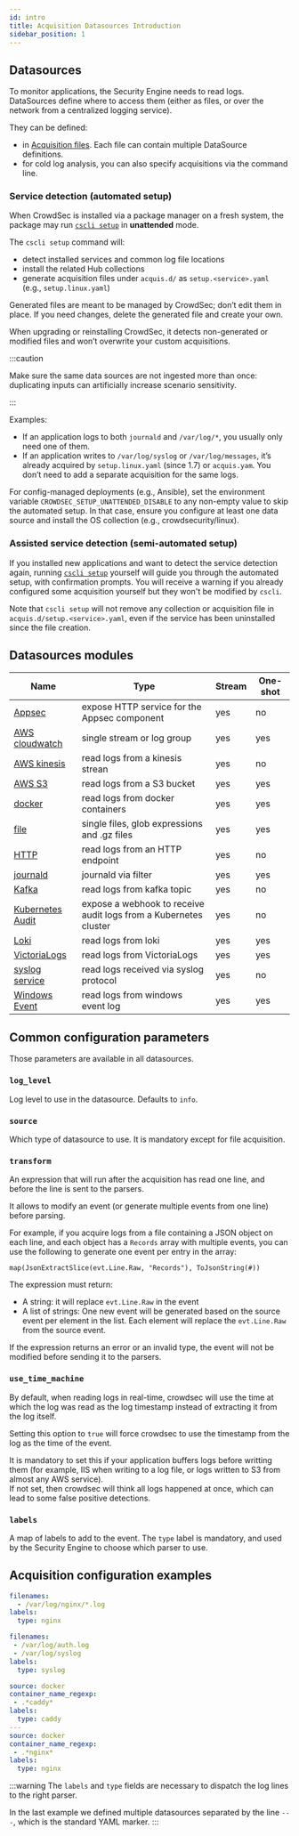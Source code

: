 ```yaml
---
id: intro
title: Acquisition Datasources Introduction
sidebar_position: 1
---
```


## Datasources

To monitor applications, the Security Engine needs to read logs.
DataSources define where to access them (either as files, or over the network from a centralized logging service).

They can be defined:

- in [Acquisition files](/configuration/crowdsec_configuration.md#acquisition_path). Each file can contain multiple DataSource definitions.
- for cold log analysis, you can also specify acquisitions via the command line.


### Service detection (automated setup)

When CrowdSec is installed via a package manager on a fresh system, the package may run [`cscli setup`](/cscli/cscli_setup) in **unattended** mode.

The `cscli setup` command will:

- detect installed services and common log file locations
- install the related Hub collections
- generate acquisition files under `acquis.d/` as `setup.<service>.yaml` (e.g., `setup.linux.yaml`)

Generated files are meant to be managed by CrowdSec; don’t edit them in place. If you need changes, delete the generated file and create your own.

When upgrading or reinstalling CrowdSec, it detects non-generated or modified files and won’t overwrite your custom acquisitions.

:::caution

Make sure the same data sources are not ingested more than once: duplicating inputs can artificially increase scenario sensitivity.

:::

Examples:

- If an application logs to both `journald` and `/var/log/*`, you usually only need one of them.
- If an application writes to `/var/log/syslog` or `/var/log/messages`, it’s already acquired by `setup.linux.yaml` (since 1.7) or `acquis.yam`. You don’t need to add a separate acquisition for the same logs.

For config-managed deployments (e.g., Ansible), set the environment variable `CROWDSEC_SETUP_UNATTENDED_DISABLE` to any non-empty value to skip the automated setup.
In that case, ensure you configure at least one data source and install the OS collection (e.g., crowdsecurity/linux).

### Assisted service detection (semi-automated setup)

If you installed new applications and want to detect the service detection again, running [`cscli setup`](/cscli/cscli_setup) yourself will guide you through the
automated setup, with confirmation prompts. You will receive a warning if you already configured some acquisition yourself but they won't be
modified by `cscli`.

Note that `cscli setup` will not remove any collection or acquisition file in `acquis.d/setup.<service>.yaml`, even if the service has been uninstalled since the file creation.


## Datasources modules

Name | Type | Stream | One-shot
-----|------|--------|----------
[Appsec](/log_processor/data_sources/appsec) | expose HTTP service for the Appsec component | yes | no
[AWS cloudwatch](/log_processor/data_sources/cloudwatch) | single stream or log group | yes | yes
[AWS kinesis](/log_processor/data_sources/kinesis)| read logs from a kinesis strean | yes | no
[AWS S3](/log_processor/data_sources/s3)| read logs from a S3 bucket | yes | yes
[docker](/log_processor/data_sources/docker) | read logs from docker containers | yes | yes
[file](/log_processor/data_sources/file) | single files, glob expressions and .gz files | yes | yes
[HTTP](/log_processor/data_sources/http) | read logs from an HTTP endpoint | yes | no
[journald](/log_processor/data_sources/journald) | journald via filter | yes | yes
[Kafka](/log_processor/data_sources/kafka)| read logs from kafka topic | yes | no
[Kubernetes Audit](/log_processor/data_sources/kubernetes_audit) | expose a webhook to receive audit logs from a Kubernetes cluster  | yes | no
[Loki](/log_processor/data_sources/loki) | read logs from loki | yes | yes
[VictoriaLogs](/log_processor/data_sources/victorialogs) | read logs from VictoriaLogs | yes | yes
[syslog service](/log_processor/data_sources/syslog_service) | read logs received via syslog protocol | yes | no
[Windows Event](/log_processor/data_sources/windows_event_log)| read logs from windows event log | yes | yes

## Common configuration parameters

Those parameters are available in all datasources.

### `log_level`

Log level to use in the datasource. Defaults to `info`.

### `source`

Which type of datasource to use. It is mandatory except for file acquisition.

### `transform`

An expression that will run after the acquisition has read one line, and before the line is sent to the parsers.

It allows to modify an event (or generate multiple events from one line) before parsing.

For example, if you acquire logs from a file containing a JSON object on each line, and each object has a `Records` array with multiple events, you can use the following to generate one event per entry in the array:

```
map(JsonExtractSlice(evt.Line.Raw, "Records"), ToJsonString(#))
```

The expression must return:
 - A string: it will replace `evt.Line.Raw` in the event
 - A list of strings: One new event will be generated based on the source event per element in the list. Each element will replace the `evt.Line.Raw` from the source event.

If the expression returns an error or an invalid type, the event will not be modified before sending it to the parsers.

### `use_time_machine`

By default, when reading logs in real-time, crowdsec will use the time at which the log was read as the log timestamp instead of extracting it from the log itself.

Setting this option to `true` will force crowdsec to use the timestamp from the log as the time of the event.

It is mandatory to set this if your application buffers logs before writting them (for example, IIS when writing to a log file, or logs written to S3 from almost any AWS service).<br/>
If not set, then crowdsec will think all logs happened at once, which can lead to some false positive detections.

### `labels`

A map of labels to add to the event.
The `type` label is mandatory, and used by the Security Engine to choose which parser to use.

## Acquisition configuration examples

```yaml title="/etc/crowdsec/acquis.d/nginx.yaml"
filenames:
  - /var/log/nginx/*.log
labels:
  type: nginx
```

```yaml title="/etc/crowdsec/acquis.d/linux.yaml"
filenames:
 - /var/log/auth.log
 - /var/log/syslog
labels:
  type: syslog
```

```yaml title="/etc/crowdsec/acquis.d/docker.yaml"
source: docker
container_name_regexp:
 - .*caddy*
labels:
  type: caddy
---
source: docker
container_name_regexp:
 - .*nginx*
labels:
  type: nginx
```

:::warning
The `labels` and `type` fields are necessary to dispatch the log lines to the right parser.

In the last example we defined multiple datasources separated by the line `---`, which is the standard YAML marker.
:::
